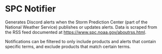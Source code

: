 # SPC Notifier

Generates Discord alerts when the Storm Prediction Center (part of the National Weather Service) publishes or updates alerts.  Data is scraped from the RSS feed documented at https://www.spc.noaa.gov/aboutrss.html.

Notifications can be filtered to only include products and alerts that contain specific terms, and exclude products that match certain terms.
